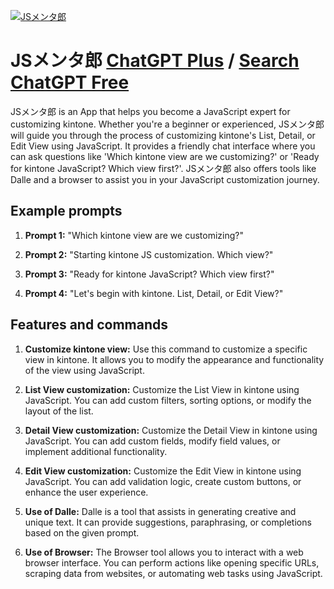
[![JSメンタ郎](https://files.oaiusercontent.com/file-zgoqhCjgh1qz01SuS0Uh0oty?se=2123-10-18T21%3A25%3A20Z&sp=r&sv=2021-08-06&sr=b&rscc=max-age%3D31536000%2C%20immutable&rscd=attachment%3B%20filename%3Daca50de8-b959-4198-9856-78b0f3f96b0b.png&sig=vleVtvkh7s9g09/9aAbC0fgkQSywownMKxQ43nHRMUc%3D)](https://chat.openai.com/g/g-aUbXfCMqn-jsmentalang)

# JSメンタ郎 [ChatGPT Plus](https://chat.openai.com/g/g-aUbXfCMqn-jsmentalang) / [Search ChatGPT Free](https://gptcall.net/index.html#/?search=JS%E3%83%A1%E3%83%B3%E3%82%BF%E9%83%8E)

JSメンタ郎 is an App that helps you become a JavaScript expert for customizing kintone. Whether you're a beginner or experienced, JSメンタ郎 will guide you through the process of customizing kintone's List, Detail, or Edit View using JavaScript. It provides a friendly chat interface where you can ask questions like 'Which kintone view are we customizing?' or 'Ready for kintone JavaScript? Which view first?'. JSメンタ郎 also offers tools like Dalle and a browser to assist you in your JavaScript customization journey.

## Example prompts

1. **Prompt 1:** "Which kintone view are we customizing?"

2. **Prompt 2:** "Starting kintone JS customization. Which view?"

3. **Prompt 3:** "Ready for kintone JavaScript? Which view first?"

4. **Prompt 4:** "Let's begin with kintone. List, Detail, or Edit View?"

## Features and commands

1. **Customize kintone view:** Use this command to customize a specific view in kintone. It allows you to modify the appearance and functionality of the view using JavaScript.

2. **List View customization:** Customize the List View in kintone using JavaScript. You can add custom filters, sorting options, or modify the layout of the list.

3. **Detail View customization:** Customize the Detail View in kintone using JavaScript. You can add custom fields, modify field values, or implement additional functionality.

4. **Edit View customization:** Customize the Edit View in kintone using JavaScript. You can add validation logic, create custom buttons, or enhance the user experience.

5. **Use of Dalle:** Dalle is a tool that assists in generating creative and unique text. It can provide suggestions, paraphrasing, or completions based on the given prompt.

6. **Use of Browser:** The Browser tool allows you to interact with a web browser interface. You can perform actions like opening specific URLs, scraping data from websites, or automating web tasks using JavaScript.


